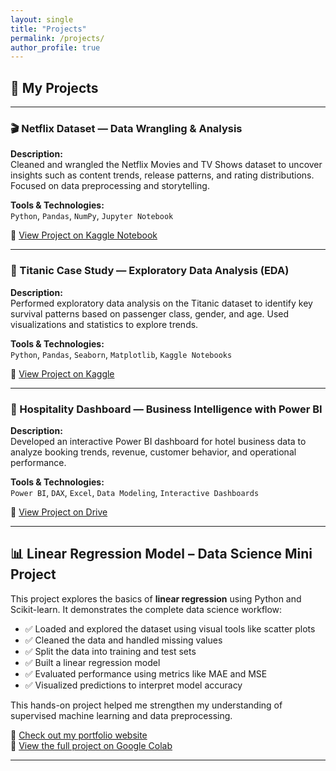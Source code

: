 ```yaml
---
layout: single
title: "Projects"
permalink: /projects/
author_profile: true
---
```


## 🚀 My Projects

---

### 🎬 Netflix Dataset — Data Wrangling & Analysis 
<!-- ![Netflix Project](assets/images/netflix.jpeg)-->
**Description:**  
Cleaned and wrangled the Netflix Movies and TV Shows dataset to uncover insights such as content trends, release patterns, and rating distributions. Focused on data preprocessing and storytelling.

**Tools & Technologies:**  
`Python`, `Pandas`, `NumPy`, `Jupyter Notebook`

🔗 [View Project on Kaggle Notebook](https://www.kaggle.com/code/jedidahwavinya/netflix-figures)

---

### 🚢 Titanic Case Study — Exploratory Data Analysis (EDA)
<!-- ![Titanic EDA](assets/images/titanic.jpeg)-->
**Description:**  
Performed exploratory data analysis on the Titanic dataset to identify key survival patterns based on passenger class, gender, and age. Used visualizations and statistics to explore trends.

**Tools & Technologies:**  
`Python`, `Pandas`, `Seaborn`, `Matplotlib`, `Kaggle Notebooks`

🔗 [View Project on Kaggle](https://www.kaggle.com/code/jedidahwavinya/titanic-case-studyeda)

---

### 🏨 Hospitality Dashboard — Business Intelligence with Power BI
<!-- ![Power BI Dashboard](assets/images/hotels.jpeg)-->
**Description:**  
Developed an interactive Power BI dashboard for hotel business data to analyze booking trends, revenue, customer behavior, and operational performance.

**Tools & Technologies:**  
`Power BI`, `DAX`, `Excel`, `Data Modeling`, `Interactive Dashboards`

🔗 [View Project on Drive](https://drive.google.com/file/d/1U7hRPGJVLRrHJ1Wx5tkd4o9P5e1FIXva/view?usp=sharing)

---
## 📊 Linear Regression Model – Data Science Mini Project

This project explores the basics of **linear regression** using Python and Scikit-learn. It demonstrates the complete data science workflow:

- ✅ Loaded and explored the dataset using visual tools like scatter plots  
- ✅ Cleaned the data and handled missing values  
- ✅ Split the data into training and test sets  
- ✅ Built a linear regression model  
- ✅ Evaluated performance using metrics like MAE and MSE  
- ✅ Visualized predictions to interpret model accuracy

This hands-on project helped me strengthen my understanding of supervised machine learning and data preprocessing.

🔗 [Check out my portfolio website](https://jedidahwavinya.github.io/)  
🔗 [View the full project on Google Colab](https://colab.research.google.com/drive/11NbsIoB2ro_nXrwWt6RF2ACv-FZ8aPml?usp=sharing)

---
